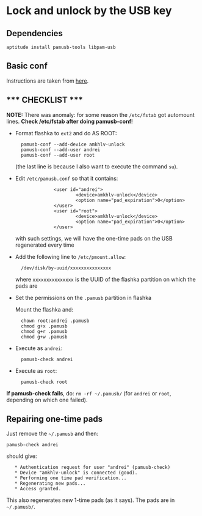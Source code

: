 # Lock and unlock by the USB key

## Dependencies

    aptitude install pamusb-tools libpam-usb

## Basic conf

Instructions are taken from [here](http://linuxconfig.org/linux-authentication-login-with-usb-device).

## \*\*\* CHECKLIST \*\*\*

__NOTE:__ There was anomaly: for some reason the `/etc/fstab` got automount
lines. __Check /etc/fstab after doing pamusb-conf__!

- Format flashka to `ext2` and do AS ROOT:

        pamusb-conf --add-device amkhlv-unlock
        pamusb-conf --add-user andrei
        pamusb-conf --add-user root  

    (the last line is because I also want to execute the command `su`).

- Edit `/etc/pamusb.conf` so that it contains:

                    <user id="andrei">
                            <device>amkhlv-unlock</device>
                            <option name="pad_expiration">0</option>
                    </user>
                    <user id="root">
                            <device>amkhlv-unlock</device>
                            <option name="pad_expiration">0</option>
                    </user>

    with such settings, we will have the one-time pads on the USB regenerated every time

- Add the following line to `/etc/pmount.allow`:

        /dev/disk/by-uuid/xxxxxxxxxxxxxxx

    where `xxxxxxxxxxxxxxx` is the UUID of the flashka partition on which the pads are

- Set the permissions on the `.pamusb` partition in flashka

    Mount the flashka and:

        chown root:andrei .pamusb
        chmod g+x .pamusb 
        chmod g+r .pamusb
        chmod g+w .pamusb

- Execute as `andrei`:

        pamusb-check andrei

- Execute as `root`:

        pamusb-check root

__If pamusb-check fails__, do:  `rm -rf ~/.pamusb/`
(for `andrei` or `root`, depending on which one failed).


## Repairing one-time pads

Just remove the `~/.pamusb` and then:

    pamusb-check andrei

should give:

       * Authentication request for user "andrei" (pamusb-check)
       * Device "amkhlv-unlock" is connected (good).
       * Performing one time pad verification...
       * Regenerating new pads...
       * Access granted.

This also regenerates new 1-time pads (as it says). The pads are in `~/.pamusb/`.
